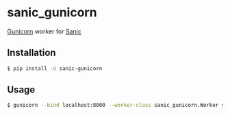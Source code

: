 # sanic_gunicorn

[Gunicorn](http://gunicorn.org/) worker for [Sanic](https://github.com/channelcat/sanic)

## Installation

```bash
$ pip install -U sanic-gunicorn
```

## Usage

```bash
$ gunicorn --bind localhost:8000 --worker-class sanic_gunicorn.Worker your_app_module:app
```
